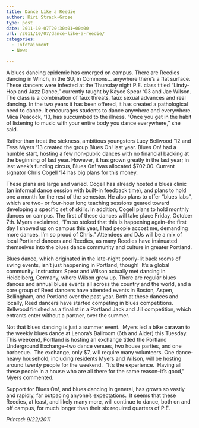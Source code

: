 ```yaml
---
title: Dance Like a Reedie
author: Kiri Strack-Grose
type: post
date: 2011-10-07T20:30:01+00:00
url: /2011/10/07/dance-like-a-reedie/
categories:
  - Infotainment
  - News

---
```

A blues dancing epidemic has emerged on campus. There are Reedies dancing in Winch, in the SU, in Commons… anywhere there’s a flat surface. These dancers were infected at the Thursday night P.E. class titled “Lindy-Hop and Jazz Dance,” currently taught by Kayce Spear ‘03 and Jae Wilson. The class is a combination of faux threats, faux sexual advances and real dancing. In the two years it has been offered, it has created a pathological need to dance. It encourages students to dance anywhere and everywhere. Mica Peacock, ‘13, has succumbed to the illness. “Once you get in the habit of listening to music with your entire body you dance everywhere,” she said.

Rather than treat the sickness, ambitious youngsters Lucy Bellwood ‘12 and Tess Myers ‘13 created the group Blues On! last year. Blues On! had a humble start, hosting a few non-public dances with no financial backing at the beginning of last year. However, it has grown greatly in the last year; in last week’s funding circus, Blues On! was allocated $702.00. Current signator Chris Cogell ‘14 has big plans for this money.

These plans are large and varied. Cogell has already hosted a blues clinic (an informal dance session with built-in feedback time), and plans to hold one a month for the rest of the semester. He also plans to offer “blues labs”, which are two- or four-hour long teaching sessions geared toward developing a specific set of skills. In addition, Cogell plans to hold monthly dances on campus. The first of these dances will take place Friday, October 7th. Myers exclaimed, “I’m so stoked that this is happening again&#8211;the first day I showed up on campus this year, I had people accost me, demanding more dances. I’m so proud of Chris.” Attendees and DJs will be a mix of local Portland dancers and Reedies, as many Reedies have insinuated themselves into the blues dance community and culture in greater Portland.

Blues dance, which originated in the late-night poorly-lit back rooms of swing events, isn’t just happening in Portland, though!  It’s a global community. Instructors Spear and Wilson actually met dancing in Heidelberg, Germany, where Wilson grew up. There are regular blues dances and annual blues events all across the country and the world, and a core group of Reed dancers have attended events in Boston, Aspen, Bellingham, and Portland over the past year. Both at these dances and locally, Reed dancers have started competing in blues competitions. Bellwood finished as a finalist in a Portland Jack and Jill competition, which entrants enter without a partner, over the summer.

Not that blues dancing is just a summer event.  Myers led a bike caravan to the weekly blues dance at Lenora’s Ballroom (6th and Alder) this Tuesday.  This weekend, Portland is hosting an exchange titled the Portland Underground Exchange&#8211;two dance venues, two house parties, and one barbecue.  The exchange, only $7, will require many volunteers. One dance-heavy household, including residents Myers and Wilson, will be hosting around twenty people for the weekend.  “It’s the experience.  Having all these people in a house who are all there for the same reason&#8211;it’s good,” Myers commented.

Support for Blues On!, and blues dancing in general, has grown so vastly and rapidly, far outpacing anyone’s expectations.  It seems that these Reedies, at least, and likely many more, will continue to dance, both on and off campus, for much longer than their six required quarters of P.E.

_Printed: 9/22/2011_